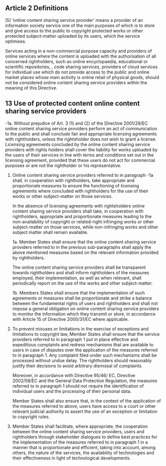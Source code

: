 ## Article 2 Definitions 

(5) ‘online content sharing service provider’ means a provider of an information society service one of the main purposes of which is to store and give access to the public to copyright protected works or other protected subject-matter uploaded by its users, which the service optimises. 

Services acting in a non-commercial purpose capacity and providers of online services where the content is uploaded with the authorisation of all concerned rightholders, such as online encyclopaedia, educational or scientific repositories, , code sharing services, providers of cloud services for individual use which do not provide access to the public and online market places whose main activity is online retail of physical goods, should not be considered online content sharing service providers within the meaning of this Directive.

## 13 Use of protected content online content sharing service providers

-1a. Without prejudice of Art. 3 (1) and (2) of the Directive 2001/29/EC online content sharing service providers perform an act of communication to the public and shall conclude fair and appropriate licensing agreements with rightholders, unless the rightsholder does not wish to grant a license. Licensing agreements concluded by the online content sharing service providers with rights holders shall cover the liability for works uploaded by the users of their services in line with terms and conditions set out in the licensing agreement, provided that these users do not act for commercial purposes or are not the rightholder or his representative.

1. Online content sharing service providers referred to in paragraph -1a shall, in cooperation with rightholders, take appropriate and proportionate measures to ensure the functioning of licensing agreements where concluded with rightholders for the use of their works or other subject-matter on those services.

      In the absence of licensing agreements with rightsholders online content sharing service providers shall take, in cooperation with rightholders, appropriate and proportionate measures leading to the non-availability of copyright or related-right infringing works or other subject-matter on those services, while non-infringing works and other subject matter shall remain available.

      1a. Member States shall ensure that the online content sharing service providers referred to in the previous sub-paragraphs shall apply the above mentioned measures based on the relevant information provided by rightholders.

      The online content sharing service providers shall be transparent towards rightholders and shall inform rightholders of the measures employed, their implementation, as well as when relevant, shall periodically report on the use of the works and other subject-matter.

      1b. Members States shall ensure that the implementation of such agreements or measures shall be proportionate and strike a balance between the fundamental rights of users and rightholders and shall not impose a general obligation on online content sharing service providers to monitor the information which they transmit or store, in accordance with Article 15 of Directive 2000/31/EC where applicable.

2. To prevent misuses or limitations in the exercise of exceptions and limitations to copyright law, Member States shall ensure that the service providers referred to in paragraph 1 put in place effective and expeditious complaints and redress mechanisms that are available to users in case of disputes over the application of the measures referred to in paragraph 1. Any complaint filed under such mechanisms shall be processed without undue delay. The rightholders should reasonably justify their decisions to avoid arbitrary  dismissal of complaints.

      Moreover, in accordance with Directive 95/46/ EC, Directive 2002/58/EC and the General Data Protection Regulation, the measures referred to in paragraph 1 should not require the identification of individual users and the processing of their personal data.

      Member States shall also ensure that, in the context of the application of the measures referred to above, users have access to a court or other relevant judicial authority to assert the use of an exception or limitation to copyright rules.

3. Member States shall facilitate, where appropriate, the cooperation between the online content sharing service providers, users and rightholders through stakeholder dialogues to define best practices for the implementation of the measures referred to in paragraph 1 in a manner that is proportionate and efficient, taking into account, among others, the nature of the services, the availability of technologies and their effectiveness in light of technological developments.
